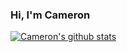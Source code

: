 ### Hi, I'm Cameron


[![Cameron's github stats](https://github-readme-stats.vercel.app/api?username=cameronb23)](https://github.com/anuraghazra/github-readme-stats)
